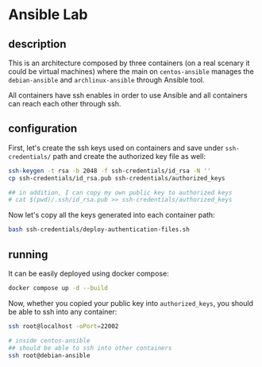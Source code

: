 # Ansible Lab

## description
This is an architecture composed by three containers (on a real scenary it could be virtual machines) where the main on `centos-ansible` manages the `debian-ansible` and `archlinux-ansible` through Ansible tool.

All containers have ssh enables in order to use Ansible and all containers can reach each other through ssh.

## configuration
First, let's create the ssh keys used on containers and save under `ssh-credentials/` path and create the authorized key file as well:

```bash
ssh-keygen -t rsa -b 2048 -f ssh-credentials/id_rsa -N ''
cp ssh-credentials/id_rsa.pub ssh-credentials/authorized_keys

## in addition, I can copy my own public key to authorized keys
# cat $(pwd)/.ssh/id_rsa.pub >> ssh-credentials/authorized_keys
```

Now let's copy all the keys generated into each container path:
```bash
bash ssh-credentials/deploy-authentication-files.sh
```

## running
It can be easily deployed using docker compose:
```bash
docker compose up -d --build
```

Now, whether you copied your public key into `authorized_keys`, you should be able to ssh into any container:
```bash
ssh root@localhost -oPort=22002

# inside centos-ansible
## should be able to ssh into other containers
ssh root@debian-ansible
```